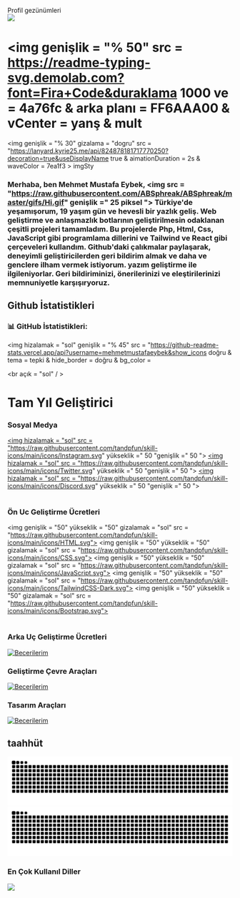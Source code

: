  <p Hizalamak="Merkez"> 
Profil gezünümleri<br>
  
 <img src="https://profile-counter.glitch.me/mehmetmustafaeybek/count.svg" />
</p>


# <img genişlik = "% 50" src = https://readme-typing-svg.demolab.com?font=Fira+Code&duraklama 1000 ve = 4a76fc & arka planı = FF6AAA00 & vCenter = yanş & mult

<img genişlik = "% 30" gizalama = "dogru" src = "https://lanyard.kyrie25.me/api/824878181717770250?decoration=true&useDisplayName true & aimationDuration = 2s & waveColor = 7ea1f3 > imgSty
<div Hizalamak="sol" gişlik="100%">




### Merhaba, ben Mehmet Mustafa Eybek, <img src = "https://raw.githubusercontent.com/ABSphreak/ABSphreak/master/gifs/Hi.gif" genişlik =" 25 piksel "> Türkiye'de yeşamışorum, 19 yaşım gün ve hevesli bir yazlık geliş. Web geliştirme ve anlaşmazlık botlarının geliştirilmesin odaklanan çeşitli projeleri tamamladım. Bu projelerde Php, Html, Css, JavaScript gibi programlama dillerini ve Tailwind ve React gibi çerçeveleri kullandım. Github'daki çalıkmalar paylaşarak, deneyimli geliştiricilerden geri bildirim almak ve daha ve genclere ilham vermek istiyorum. yazım geliştirme ile ilgileniyorlar. Geri bildiriminizi, önerilerinizi ve eleştirilerinizi memnuniyetle karşışıryoruz.

## Github İstatistikleri 

<h3 Hizalamak="sol">📊 GitHub İstatistikleri:</h3>

<img hizalamak = "sol" genişlik = "% 45" src = "https://github-readme-stats.vercel.app/api?username=mehmetmustafaeybek&show_icons doğru & tema = tepki & hide_border = doğru & bg_color =

<br açık = "sol" / > 



# Tam Yıl Geliştirici



### Sosyal Medya

<a href="https://www.instagram.com/aydocs.js/"><img hizalamak = "sol" src = "https://raw.githubusercontent.com/tandpfun/skill-icons/main/icons/Instagram.svg" yükseklik =" 50 "genişlik =" 50 "></a>
<a href="https://twitter.com/aydocs.js"><img hizalamak = "sol" src = "https://raw.githubusercontent.com/tandpfun/skill-icons/main/icons/Twitter.svg" yükseklik =" 50 "genişlik =" 50 "></a>
<a href="https://discord.com/users/886235491010248766"><img hizalamak = "sol" src = "https://raw.githubusercontent.com/tandpfun/skill-icons/main/icons/Discord.svg" yükseklik =" 50 "genişlik =" 50 "></a>
<br />
<br />

### Ön Uc Geliştirme Ücretleri

<img genişlik = "50" yükseklik = "50" gizalamak = "sol" src = "https://raw.githubusercontent.com/tandpfun/skill-icons/main/icons/HTML.svg">
<img genişlik = "50" yükseklik = "50" gizalamak = "sol" src = "https://raw.githubusercontent.com/tandpfun/skill-icons/main/icons/CSS.svg">
<img genişlik = "50" yükseklik = "50" gizalamak = "sol" src = "https://raw.githubusercontent.com/tandpfun/skill-icons/main/icons/JavaScript.svg">
<img genişlik = "50" yükseklik = "50" gizalamak = "sol" src = "https://raw.githubusercontent.com/tandpfun/skill-icons/main/icons/TailwindCSS-Dark.svg">
<img genişlik = "50" yükseklik = "50" gizalamak = "sol" src = "https://raw.githubusercontent.com/tandpfun/skill-icons/main/icons/Bootstrap.svg">
<br />
<br />


### Arka Uç Geliştirme Ücretleri
[![Becerilerim](https://skillicons.dev/icons?i=php,js,py)](https://skillicons.dev)

### Geliştirme Çevre Araçları
[![Becerilerim](https://skillicons.dev/icons?i=vscode,visualstudio,github,git)](https://skillicons.dev)

### Tasarım Araçları
[![Becerilerim](https://skillicons.dev/icons?i=ae,photoshop,figma)](https://skillicons.dev)

## taahhüt

![github katkı azgara yýlan animayon](https://raw.githubusercontent.com/aiko-chan-ai/aiko-chan-ai/output/github-contribution-grid-snake-dark.svg#gh-dark-mode-only)![github katkı azgara yýlan animayon](https://raw.githubusercontent.com/aiko-chan-ai/aiko-chan-ai/output/github-contribution-grid-snake.svg#gh-light-mode-only)

### En Çok Kullanıl Diller

<detalis>
    <img src="https://github-readme-stats.vercel.app/api/top-langs/?username=mehmetmustafaeybek&= kompakt" gişlik=% % % % % % 40%>
</detalis>
